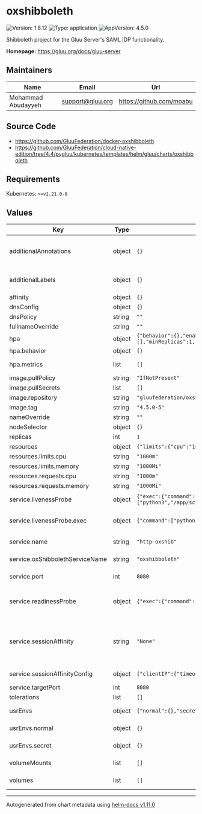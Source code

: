 # oxshibboleth

![Version: 1.8.12](https://img.shields.io/badge/Version-1.8.12-informational?style=flat-square) ![Type: application](https://img.shields.io/badge/Type-application-informational?style=flat-square) ![AppVersion: 4.5.0](https://img.shields.io/badge/AppVersion-4.5.0-informational?style=flat-square)

Shibboleth project for the Gluu Server's SAML IDP functionality.

**Homepage:** <https://gluu.org/docs/gluu-server>

## Maintainers

| Name | Email | Url |
| ---- | ------ | --- |
| Mohammad Abudayyeh | <support@gluu.org> | <https://github.com/moabu> |

## Source Code

* <https://github.com/GluuFederation/docker-oxshibboleth>
* <https://github.com/GluuFederation/cloud-native-edition/tree/4.4/pygluu/kubernetes/templates/helm/gluu/charts/oxshibboleth>

## Requirements

Kubernetes: `>=v1.21.0-0`

## Values

| Key | Type | Default | Description |
|-----|------|---------|-------------|
| additionalAnnotations | object | `{}` | Additional annotations that will be added across all resources  in the format of {cert-manager.io/issuer: "letsencrypt-prod"}. key app is taken |
| additionalLabels | object | `{}` | Additional labels that will be added across all resources definitions in the format of {mylabel: "myapp"} |
| affinity | object | `{}` |  |
| dnsConfig | object | `{}` | Add custom dns config |
| dnsPolicy | string | `""` | Add custom dns policy |
| fullnameOverride | string | `""` |  |
| hpa | object | `{"behavior":{},"enabled":true,"maxReplicas":10,"metrics":[],"minReplicas":1,"targetCPUUtilizationPercentage":50}` | Configure the HorizontalPodAutoscaler |
| hpa.behavior | object | `{}` | Scaling Policies |
| hpa.metrics | list | `[]` | metrics if targetCPUUtilizationPercentage is not set |
| image.pullPolicy | string | `"IfNotPresent"` | Image pullPolicy to use for deploying. |
| image.pullSecrets | list | `[]` | Image Pull Secrets |
| image.repository | string | `"gluufederation/oxshibboleth"` | Image  to use for deploying. |
| image.tag | string | `"4.5.0-5"` | Image  tag to use for deploying. |
| nameOverride | string | `""` |  |
| nodeSelector | object | `{}` |  |
| replicas | int | `1` | Service replica number. |
| resources | object | `{"limits":{"cpu":"1000m","memory":"1000Mi"},"requests":{"cpu":"1000m","memory":"1000Mi"}}` | Resource specs. |
| resources.limits.cpu | string | `"1000m"` | CPU limit. |
| resources.limits.memory | string | `"1000Mi"` | Memory limit. |
| resources.requests.cpu | string | `"1000m"` | CPU request. |
| resources.requests.memory | string | `"1000Mi"` | Memory request. |
| service.livenessProbe | object | `{"exec":{"command":["python3","/app/scripts/healthcheck.py"]},"initialDelaySeconds":30,"periodSeconds":30,"timeoutSeconds":5}` | Configure the liveness healthcheck for the oxshibboleth if needed. |
| service.livenessProbe.exec | object | `{"command":["python3","/app/scripts/healthcheck.py"]}` | Executes the python3 healthcheck. https://github.com/GluuFederation/docker-oxshibboleth/blob/4.5/scripts/healthcheck.py |
| service.name | string | `"http-oxshib"` | Port of the oxShibboleth service. Please keep it as default. |
| service.oxShibbolethServiceName | string | `"oxshibboleth"` | Name of the oxShibboleth service. Please keep it as default. |
| service.port | int | `8080` | The name of the oxPassport port within the oxPassport service. Please keep it as default. |
| service.readinessProbe | object | `{"exec":{"command":["python3","/app/scripts/healthcheck.py"]}}` | Configure the readiness healthcheck for the oxshibboleth if needed. https://github.com/GluuFederation/docker-oxauth/blob/4.5/scripts/healthcheck.py |
| service.sessionAffinity | string | `"None"` | Default set to None If you want to make sure that connections from a particular client are passed to the same Pod each time, you can select the session affinity based on the client's IP addresses by setting this to ClientIP |
| service.sessionAffinityConfig | object | `{"clientIP":{"timeoutSeconds":10800}}` | the maximum session sticky time if sessionAffinity is ClientIP |
| service.targetPort | int | `8080` |  |
| tolerations | list | `[]` |  |
| usrEnvs | object | `{"normal":{},"secret":{}}` | Add custom normal and secret envs to the service |
| usrEnvs.normal | object | `{}` | Add custom normal envs to the service variable1: value1 |
| usrEnvs.secret | object | `{}` | Add custom secret envs to the service variable1: value1 |
| volumeMounts | list | `[]` | Configure any additional volumesMounts that need to be attached to the containers |
| volumes | list | `[]` | Configure any additional volumes that need to be attached to the pod |

----------------------------------------------
Autogenerated from chart metadata using [helm-docs v1.11.0](https://github.com/norwoodj/helm-docs/releases/v1.11.0)
